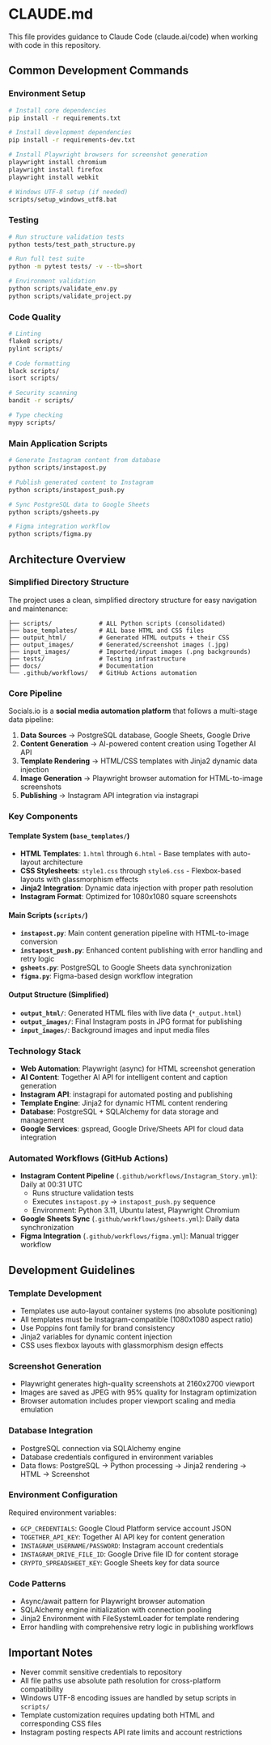 # CLAUDE.md

This file provides guidance to Claude Code (claude.ai/code) when working with code in this repository.

## Common Development Commands

### Environment Setup
```bash
# Install core dependencies
pip install -r requirements.txt

# Install development dependencies
pip install -r requirements-dev.txt

# Install Playwright browsers for screenshot generation
playwright install chromium
playwright install firefox
playwright install webkit

# Windows UTF-8 setup (if needed)
scripts/setup_windows_utf8.bat
```

### Testing
```bash
# Run structure validation tests
python tests/test_path_structure.py

# Run full test suite
python -m pytest tests/ -v --tb=short

# Environment validation
python scripts/validate_env.py
python scripts/validate_project.py
```

### Code Quality
```bash
# Linting
flake8 scripts/
pylint scripts/

# Code formatting
black scripts/
isort scripts/

# Security scanning
bandit -r scripts/

# Type checking
mypy scripts/
```

### Main Application Scripts
```bash
# Generate Instagram content from database
python scripts/instapost.py

# Publish generated content to Instagram
python scripts/instapost_push.py

# Sync PostgreSQL data to Google Sheets
python scripts/gsheets.py

# Figma integration workflow
python scripts/figma.py
```

## Architecture Overview

### Simplified Directory Structure

The project uses a clean, simplified directory structure for easy navigation and maintenance:

```
├── scripts/             # ALL Python scripts (consolidated)
├── base_templates/      # ALL base HTML and CSS files
├── output_html/         # Generated HTML outputs + their CSS
├── output_images/       # Generated/screenshot images (.jpg)
├── input_images/        # Imported/input images (.png backgrounds)
├── tests/               # Testing infrastructure
├── docs/                # Documentation
└── .github/workflows/   # GitHub Actions automation
```

### Core Pipeline
Socials.io is a **social media automation platform** that follows a multi-stage data pipeline:

1. **Data Sources** → PostgreSQL database, Google Sheets, Google Drive
2. **Content Generation** → AI-powered content creation using Together AI API
3. **Template Rendering** → HTML/CSS templates with Jinja2 dynamic data injection
4. **Image Generation** → Playwright browser automation for HTML-to-image screenshots
5. **Publishing** → Instagram API integration via instagrapi

### Key Components

#### Template System (`base_templates/`)
- **HTML Templates**: `1.html` through `6.html` - Base templates with auto-layout architecture
- **CSS Stylesheets**: `style1.css` through `style6.css` - Flexbox-based layouts with glassmorphism effects
- **Jinja2 Integration**: Dynamic data injection with proper path resolution
- **Instagram Format**: Optimized for 1080x1080 square screenshots

#### Main Scripts (`scripts/`)
- **`instapost.py`**: Main content generation pipeline with HTML-to-image conversion
- **`instapost_push.py`**: Enhanced content publishing with error handling and retry logic
- **`gsheets.py`**: PostgreSQL to Google Sheets data synchronization
- **`figma.py`**: Figma-based design workflow integration

#### Output Structure (Simplified)
- **`output_html/`**: Generated HTML files with live data (`*_output.html`)
- **`output_images/`**: Final Instagram posts in JPG format for publishing
- **`input_images/`**: Background images and input media files

### Technology Stack
- **Web Automation**: Playwright (async) for HTML screenshot generation
- **AI Content**: Together AI API for intelligent content and caption generation
- **Instagram API**: instagrapi for automated posting and publishing
- **Template Engine**: Jinja2 for dynamic HTML content rendering
- **Database**: PostgreSQL + SQLAlchemy for data storage and management
- **Google Services**: gspread, Google Drive/Sheets API for cloud data integration

### Automated Workflows (GitHub Actions)
- **Instagram Content Pipeline** (`.github/workflows/Instagram_Story.yml`): Daily at 00:31 UTC
  - Runs structure validation tests
  - Executes `instapost.py` → `instapost_push.py` sequence
  - Environment: Python 3.11, Ubuntu latest, Playwright Chromium
- **Google Sheets Sync** (`.github/workflows/gsheets.yml`): Daily data synchronization
- **Figma Integration** (`.github/workflows/figma.yml`): Manual trigger workflow

## Development Guidelines

### Template Development
- Templates use auto-layout container systems (no absolute positioning)
- All templates must be Instagram-compatible (1080x1080 aspect ratio)
- Use Poppins font family for brand consistency
- Jinja2 variables for dynamic content injection
- CSS uses flexbox layouts with glassmorphism design effects

### Screenshot Generation
- Playwright generates high-quality screenshots at 2160x2700 viewport
- Images are saved as JPEG with 95% quality for Instagram optimization
- Browser automation includes proper viewport scaling and media emulation

### Database Integration
- PostgreSQL connection via SQLAlchemy engine
- Database credentials configured in environment variables
- Data flows: PostgreSQL → Python processing → Jinja2 rendering → HTML → Screenshot

### Environment Configuration
Required environment variables:
- `GCP_CREDENTIALS`: Google Cloud Platform service account JSON
- `TOGETHER_API_KEY`: Together AI API key for content generation
- `INSTAGRAM_USERNAME/PASSWORD`: Instagram account credentials
- `INSTAGRAM_DRIVE_FILE_ID`: Google Drive file ID for content storage
- `CRYPTO_SPREADSHEET_KEY`: Google Sheets key for data source

### Code Patterns
- Async/await pattern for Playwright browser automation
- SQLAlchemy engine initialization with connection pooling
- Jinja2 Environment with FileSystemLoader for template rendering
- Error handling with comprehensive retry logic in publishing workflows

## Important Notes

- Never commit sensitive credentials to repository
- All file paths use absolute path resolution for cross-platform compatibility
- Windows UTF-8 encoding issues are handled by setup scripts in `scripts/`
- Template customization requires updating both HTML and corresponding CSS files
- Instagram posting respects API rate limits and account restrictions